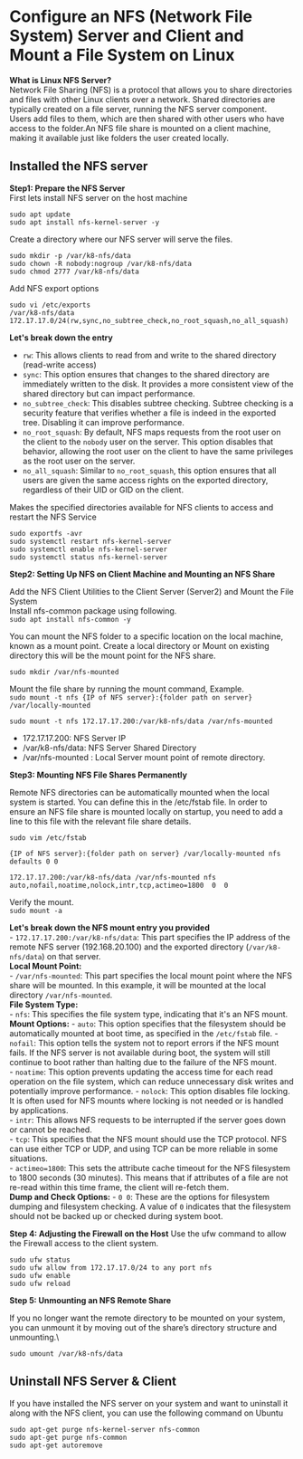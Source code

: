 # Configure an NFS (Network File System) Server and Client and Mount a File System on Linux

**What is Linux NFS Server?**\
Network File Sharing (NFS) is a protocol that allows you to share directories and files with other Linux clients over a network. Shared directories are typically created on a file server, running the NFS server component.\
Users add files to them, which are then shared with other users who have access to the folder.An NFS file share is mounted on a client machine, making it available just like folders the user created locally.

## Installed the NFS server

**Step1: Prepare the NFS Server** \
First lets install NFS server on the host machine
```
sudo apt update
sudo apt install nfs-kernel-server -y
```
Create a directory where our NFS server will serve the files.
```
sudo mkdir -p /var/k8-nfs/data
sudo chown -R nobody:nogroup /var/k8-nfs/data
sudo chmod 2777 /var/k8-nfs/data
```

Add NFS export options
```
sudo vi /etc/exports	
/var/k8-nfs/data 172.17.17.0/24(rw,sync,no_subtree_check,no_root_squash,no_all_squash)
```

**Let's break down the entry** 
-   `rw`: This allows clients to read from and write to the shared directory (read-write access)
-   `sync`: This option ensures that changes to the shared directory are immediately written to the disk. It provides a more consistent view of the shared directory but can impact performance.
-   `no_subtree_check`: This disables subtree checking. Subtree checking is a security feature that verifies whether a file is indeed in the exported tree. Disabling it can improve performance.
-   `no_root_squash`: By default, NFS maps requests from the root user on the client to the `nobody` user on the server. This option disables that behavior, allowing the root user on the client to have the same privileges as the root user on the server.
-   `no_all_squash`: Similar to `no_root_squash`, this option ensures that all users are given the same access rights on the exported directory, regardless of their UID or GID on the client.


Makes the specified directories available for NFS clients to access and restart the NFS Service
```
sudo exportfs -avr
sudo systemctl restart nfs-kernel-server
sudo systemctl enable nfs-kernel-server
sudo systemctl status nfs-kernel-server
```

**Step2: Setting Up NFS on Client Machine and Mounting an NFS Share**

Add the NFS Client Utilities to the Client Server (Server2) and Mount the File System\
Install nfs-common package using following.\
`sudo apt install nfs-common -y`

You can mount the NFS folder to a specific location on the local machine, known as a mount point. 
Create a local directory or Mount on existing directory this will be the mount point for the NFS share.

`sudo mkdir /var/nfs-mounted`

Mount the file share by running the mount command, Example.\
`sudo mount -t nfs {IP of NFS server}:{folder path on server} /var/locally-mounted`


`sudo mount -t nfs 172.17.17.200:/var/k8-nfs/data /var/nfs-mounted`

 - 172.17.17.200: NFS Server IP 
 - /var/k8-nfs/data: NFS Server Shared Directory 
 - /var/nfs-mounted : Local Server mount point of remote directory.

**Step3: Mounting NFS File Shares Permanently** 

Remote NFS directories can be automatically mounted when the local system is started. You can define this in the  /etc/fstab  file. In order to ensure an NFS file share is mounted locally on startup, you need to add a line to this file with the relevant file share details.

```
sudo vim /etc/fstab

{IP of NFS server}:{folder path on server} /var/locally-mounted nfs defaults 0 0

172.17.17.200:/var/k8-nfs/data /var/nfs-mounted nfs auto,nofail,noatime,nolock,intr,tcp,actimeo=1800  0  0
```

Verify the mount.\
`sudo mount -a`

**Let's break down the NFS mount entry you provided**\
    -   `172.17.17.200:/var/k8-nfs/data`: This part specifies the IP address of the remote NFS server (192.168.20.100) and the exported directory (`/var/k8-nfs/data`) on that server.\
 **Local Mount Point:**    
    -   `/var/nfs-mounted`: This part specifies the local mount point where the NFS share will be mounted. In this example, it will be mounted at the local directory `/var/nfs-mounted`.\
**File System Type:**    
    -   `nfs`: This specifies the file system type, indicating that it's an NFS mount.\
**Mount Options:**
    -   `auto`: This option specifies that the filesystem should be automatically mounted at boot time, as specified in the `/etc/fstab` file.
    -   `nofail`: This option tells the system not to report errors if the NFS mount fails. If the NFS server is not available during boot, the system will still continue to boot rather than halting due to the failure of the NFS mount.   
    -   `noatime`: This option prevents updating the access time for each read operation on the file system, which can reduce unnecessary disk writes and potentially improve performance. 
    -   `nolock`: This option disables file locking. It is often used for NFS mounts where locking is not needed or is handled by applications.    
    -   `intr`: This allows NFS requests to be interrupted if the server goes down or cannot be reached.      
    -   `tcp`: This specifies that the NFS mount should use the TCP protocol. NFS can use either TCP or UDP, and using TCP can be more reliable in some situations.    
    -   `actimeo=1800`: This sets the attribute cache timeout for the NFS filesystem to 1800 seconds (30 minutes). This means that if attributes of a file are not re-read within this time frame, the client will re-fetch them.       
**Dump and Check Options:**
    -   `0 0`: These are the options for filesystem dumping and filesystem checking. A value of `0` indicates that the filesystem should not be backed up or checked during system boot.

**Step 4:  Adjusting the Firewall on the Host**
Use the ufw command to allow the Firewall access to the client system.
```
sudo ufw status
sudo ufw allow from 172.17.17.0/24 to any port nfs
sudo ufw enable
sudo ufw reload
```

**Step 5: Unmounting an NFS Remote Share**

If you no longer want the remote directory to be mounted on your system, you can unmount it by moving out of the share’s directory structure and unmounting.\

`sudo umount /var/k8-nfs/data`


## Uninstall NFS Server & Client
If you have installed the NFS server on your system and want to uninstall it along with the NFS client, you can use the following command on Ubuntu

```
sudo apt-get purge nfs-kernel-server nfs-common
sudo apt-get purge nfs-common
sudo apt-get autoremove
```